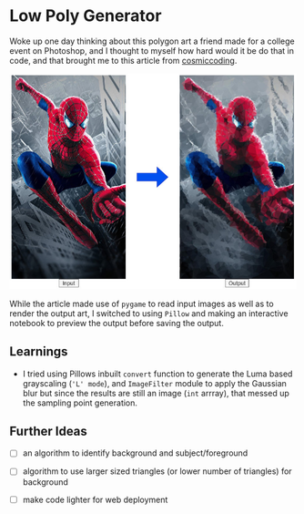 # Low Poly Generator

Woke up one day thinking about this polygon art a friend made for a college event on Photoshop, and I thought to myself how hard would it be do that in code, and that brought me to this article from [cosmiccoding][1].

![Low poly output of spiderman](sample.jpg)

While the article made use of `pygame` to read input images as well as to render the output art, I switched to using `Pillow` and making an interactive notebook to preview the output before saving the output.
## Learnings
- I tried using Pillows inbuilt `convert` function to generate the Luma based grayscaling (`'L' mode`), and `ImageFilter` module to apply the Gaussian blur but since the results are still an image (`int` arrray), that messed up the sampling point generation. 


## Further Ideas
- [ ] an algorithm to identify background and subject/foreground
- [ ] algorithm to use larger sized triangles (or lower number of triangles) for background
- [ ] make code lighter for web deployment






[1]: https://cosmiccoding.com.au/tutorials/lowpoly
